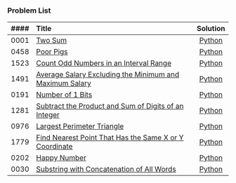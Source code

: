### Problem List

| #### | Title | Solution |
| :---: | :--- | :---: |
| 0001 | [Two Sum](https://leetcode.com/problems/two-sum/) | [Python](0001.py) |
| 0458 | [Poor Pigs](https://leetcode.com/problems/poor-pigs/) | [Python](0458.py) |
| 1523 | [Count Odd Numbers in an Interval Range](https://leetcode.com/problems/count-odd-numbers-in-an-interval-range/) | [Python](1523.py) |
| 1491 | [Average Salary Excluding the Minimum and Maximum Salary](https://leetcode.com/problems/average-salary-excluding-the-minimum-and-maximum-salary/) | [Python](1491.py) |
| 0191 | [Number of 1 Bits](https://leetcode.com/problems/number-of-1-bits/) | [Python](0191.py) |
| 1281 | [Subtract the Product and Sum of Digits of an Integer](https://leetcode.com/problems/subtract-the-product-and-sum-of-digits-of-an-integer/) | [Python](1281.py) |
| 0976 | [Largest Perimeter Triangle](https://leetcode.com/problems/largest-perimeter-triangle/)| [Python](0976.py) |
| 1779 | [Find Nearest Point That Has the Same X or Y Coordinate](https://leetcode.com/problems/find-nearest-point-that-has-the-same-x-or-y-coordinate/) | [Python](1779.py) |
| 0202 | [Happy Number](https://leetcode.com/problems/happy-number/) | [Python](0202.py) |
| 0030 | [Substring with Concatenation of All Words](https://leetcode.com/problems/substring-with-concatenation-of-all-words/) | [Python](0030.py) |
